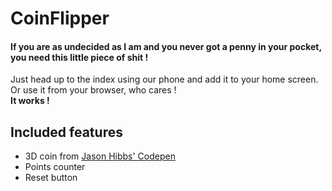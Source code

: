 # CoinFlipper

#### If you are as undecided as I am and you never got a penny in your pocket, you need this little piece of shit !

Just head up to the index using our phone and add it to your home screen.  
Or use it from your browser, who cares !  
**It works !**

## Included features
* 3D coin from [Jason Hibbs' Codepen](https://codepen.io/jasonhibbs/pen/maskL)
* Points counter
* Reset button

